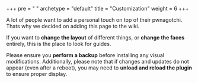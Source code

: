 +++
pre = "<i class='fas fa-cog'></i> "
archetype = "default"
title = "Customization"
weight = 6
+++

A lot of people want to add a personal touch on top of their pwnagotchi. Thats why we decided on adding this page to the wiki.

If you want to **change the layout** of different things, or **change the faces** entirely, this is the place to look for guides.

Please ensure you **perform a backup** before installing any visual modifications. Additionally, please note that if changes and updates do not appear (even after a reboot), you may need to **unload and reload the plugin** to ensure proper display.


